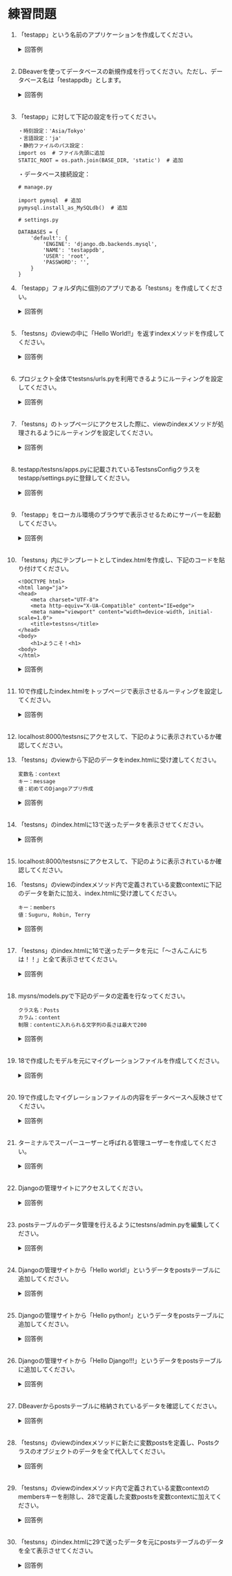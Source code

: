 # 練習問題

1. 「testapp」という名前のアプリケーションを作成してください。

	<details><summary>回答例</summary><div>
		
	```
	python3 -m django startproject testapp
	```
		
	</div></details>
	

	<br>


2. DBeaverを使ってデータベースの新規作成を行ってください。ただし、データベース名は「testappdb」とします。

	<details><summary>回答例</summary><div>
    	
	![testappdbの作成](https://user-images.githubusercontent.com/75789463/172562320-1226b5be-fd56-494a-8e3e-e5e145062534.gif)
	
	</div></details>
	
	<br>

3. 「testapp」に対して下記の設定を行ってください。
    
    ```
    ・時刻設定：'Asia/Tokyo'
    ・言語設定：'ja'
    ・静的ファイルのパス設定：
    import os  # ファイル先頭に追加
    STATIC_ROOT = os.path.join(BASE_DIR, 'static')  # 追加
    ```

    ・データベース接続設定：

    ```python:
    # manage.py

    import pymsql  # 追加
    pymysql.install_as_MySQLdb()  # 追加
    ```

    ```python:
    # settings.py

    DATABASES = {
        'default': {
            'ENGINE': 'django.db.backends.mysql',
            'NAME': 'testappdb',
            'USER': 'root',
            'PASSWORD': '',
        }
    }
    ```

4. 「testapp」フォルダ内に個別のアプリである「testsns」を作成してください。

	<details><summary>回答例</summary><div>

    ```
    python3 manage.py startapp testsns
    ```

	</div></details>
	
	<br>

5. 「testsns」のviewの中に「Hello World!!」を返すindexメソッドを作成してください。

	<details><summary>回答例</summary><div>

    ```python:
    # testsns/views.py

    from django.shortcuts import render
    from django.http import HttpResponse

    def index(request):
        return HttpResponse("Hello World!!")
    ```

	</div></details>
	
	<br>

6. プロジェクト全体でtestsns/urls.pyを利用できるようにルーティングを設定してください。

	<details><summary>回答例</summary><div>

    ```python:
    # testapp/urls.py

    from django.contrib import admin
    from django.urls import path, include

    urlpatterns = [
        path("testsns/", include("testsns.urls")),
        path("admin/", admin.site.urls),
    ]
    ```

	</div></details>
	
	<br>

7. 「testsns」のトップページにアクセスした際に、viewのindexメソッドが処理されるようにルーティングを設定してください。

	<details><summary>回答例</summary><div>

    ```python:
    # testsns/urls.py

    from django.urls import path
    from . import views

    urlpatterns = [
        path("", views.index, name="index"),
    ]
    ```

	</div></details>
	
	<br>

8. testapp/testsns/apps.pyに記載されているTestsnsConfigクラスをtestapp/settings.pyに登録してください。

	<details><summary>回答例</summary><div>

    ```python:
    # 省略

    INSTALLED_APPS = [
        "testsns.apps.TestsnsConfig",  # 追加
        "django.contrib.admin",
        "django.contrib.auth",
        "django.contrib.contenttypes",
        "django.contrib.sessions",
        "django.contrib.messages",
        "django.contrib.staticfiles",
    ]
    ```

	</div></details>
	
	<br>

9. 「testapp」をローカル環境のブラウザで表示させるためにサーバーを起動してください。

	<details><summary>回答例</summary><div>
		
	```
	python3 manage.py runserver
	```
		
	</div></details>
	
	<br>

10. 「testsns」内にテンプレートとしてindex.htmlを作成し、下記のコードを貼り付けてください。

    ```html:
    <!DOCTYPE html>
    <html lang="ja">
    <head>
        <meta charset="UTF-8">
        <meta http-equiv="X-UA-Compatible" content="IE=edge">
        <meta name="viewport" content="width=device-width, initial-scale=1.0">
        <title>testsns</title>
    </head>
    <body>
        <h1>ようこそ！<h1>
    <body>
    </html>
    ```

	<details><summary>回答例</summary><div>
		
	```html:
	<!-- testapp/testsns/templates/testsns/index.html -->

    <!DOCTYPE html>
    <html lang="ja">
    <head>
        <meta charset="UTF-8">
        <meta http-equiv="X-UA-Compatible" content="IE=edge">
        <meta name="viewport" content="width=device-width, initial-scale=1.0">
        <title>testsns</title>
    </head>
    <body>
        <h1>Hello Django！<h1>
    <body>
    </html>
	```
		
	</div></details>
	
	<br>

11. 10で作成したindex.htmlをトップページで表示させるルーティングを設定してください。

	<details><summary>回答例</summary><div>
		
    ```python:
    # testsns/views.py

    from django.shortcuts import render
    from django.http import HttpResponse

    def index(request):
        # return HttpResponse("Hello World!!")
        return render(request,"testsns/index.html")
    ```
		
	</div></details>
	
	<br>

12. localhost:8000/testsnsにアクセスして、下記のように表示されているか確認してください。


13. 「testsns」のviewから下記のデータをindex.htmlに受け渡してください。

    ```
    変数名：context
    キー：message
    値：初めてのDjangoアプリ作成
    ```

	<details><summary>回答例</summary><div>
		
    ```python:
    # testsns/views.py

    from django.shortcuts import render
    from django.http import HttpResponse

    def index(request):
        context = {"message": "初めてのDjangoアプリ作成"}
        return render(request,"testsns/index.html", context)
    ```
		
	</div></details>
	
	<br>

14. 「testsns」のindex.htmlに13で送ったデータを表示させてください。

	<details><summary>回答例</summary><div>
		
	```html:
	<!-- testapp/testsns/templates/testsns/index.html -->

    <!DOCTYPE html>
    <html lang="ja">
    <head>
        <meta charset="UTF-8">
        <meta http-equiv="X-UA-Compatible" content="IE=edge">
        <meta name="viewport" content="width=device-width, initial-scale=1.0">
        <title>testsns</title>
    </head>
    <body>
        <h1>Hello Django！<h1>
        <div>{{ message }}</div>
    <body>
    </html>
	```
		
	</div></details>
	
	<br>

15. localhost:8000/testsnsにアクセスして、下記のように表示されているか確認してください。


16. 「testsns」のviewのindexメソッド内で定義されている変数contextに下記のデータを新たに加え、index.htmlに受け渡してください。

    ```
    キー：members
    値：Suguru, Robin, Terry
    ```

	<details><summary>回答例</summary><div>
		
    ```python:
    # testsns/views.py

    from django.shortcuts import render
    from django.http import HttpResponse

    def index(request):
        context = {
            "message": "初めてのDjangoアプリ作成"
            "members": ["Suguru", "Robin", "Terry"]
        }
        return render(request,"testsns/index.html", context)
    ```
		
	</div></details>
	
	<br>

17. 「testsns」のindex.htmlに16で送ったデータを元に「〜さんこんにちは！！」と全て表示させてください。

	<details><summary>回答例</summary><div>
		
	```html:
	<!-- testapp/testsns/templates/testsns/index.html -->

    <!DOCTYPE html>
    <html lang="ja">
    <head>
        <meta charset="UTF-8">
        <meta http-equiv="X-UA-Compatible" content="IE=edge">
        <meta name="viewport" content="width=device-width, initial-scale=1.0">
        <title>testsns</title>
    </head>
    <body>
        <h1>Hello Django！<h1>
        <div>{{ message }}</div>
        <div>
            {% for member in members %}
            <p>{{ member }}さんこんにちは！！</p>
            {% endfor %}
        </div>
    <body>
    </html>
	```
		
	</div></details>
	
	<br>

18. mysns/models.pyで下記のデータの定義を行なってください。

    ```
    クラス名：Posts
    カラム：content
    制限：contentに入れられる文字列の長さは最大で200
    ```

    <details><summary>回答例</summary><div>
		
    ```python:
    from django.db import models

    class Posts(models.Model):
        content = models.CharField(max_length=200)

        def __str__(self):
            return self.content
    ```
		
	</div></details>
	
	<br>

19. 18で作成したモデルを元にマイグレーションファイルを作成してください。

    <details><summary>回答例</summary><div>
		
    ```terminal:
    python3 manage.py makemigrations testsns
    ```
		
	</div></details>
	
	<br>

20. 19で作成したマイグレーションファイルの内容をデータベースへ反映させてください。

    <details><summary>回答例</summary><div>
		
    ```terminal:
    python3 manage.py migrate
    ```
		
	</div></details>
	
	<br>

21. ターミナルでスーパーユーザーと呼ばれる管理ユーザーを作成してください。

    <details><summary>回答例</summary><div>
		
    ```terminal:
    python3 manage.py createsuperuser

    ユーザー名：任意のユーザー名
    メールアドレス：任意のメールアドレス
    Password：任意のパスワード
    ```
		
	</div></details>
	
	<br>

22. Djangoの管理サイトにアクセスしてください。

    <details><summary>回答例</summary><div>
		
    ```
    localhost:8000/admin
    ```
		
	</div></details>
	
	<br>

23. postsテーブルのデータ管理を行えるようにtestsns/admin.pyを編集してください。

    <details><summary>回答例</summary><div>
		
    ```python:
    from django.contrib import admin
    from .models import Posts

    admin.site.register(Posts)
    ```
		
	</div></details>
	
	<br>

24. Djangoの管理サイトから「Hello world!」というデータをpostsテーブルに追加してください。

    <details><summary>回答例</summary><div>
		
    ![postsの追加1](https://user-images.githubusercontent.com/75789463/172581176-f72090c3-cff9-44f4-bc48-cfebca42b521.gif)
		
	</div></details>
	
	<br>

25. Djangoの管理サイトから「Hello python!」というデータをpostsテーブルに追加してください。

    <details><summary>回答例</summary><div>
		
    ![postsの追加2](https://user-images.githubusercontent.com/75789463/172584628-f492a5f9-2754-4f66-a1af-66cd47e64db9.gif)
		
	</div></details>
	
	<br>

26. Djangoの管理サイトから「Hello Django!!!」というデータをpostsテーブルに追加してください。

    <details><summary>回答例</summary><div>
		
    ![postsの追加3](https://user-images.githubusercontent.com/75789463/172584727-9e66fe4b-8c2b-45be-a6ac-44798d3bf5ca.gif)
		
	</div></details>
	
	<br>

27. DBeaverからpostsテーブルに格納されているデータを確認してください。

    <details><summary>回答例</summary><div>
		
    ![postsの全てのデータ確認](https://user-images.githubusercontent.com/75789463/172585603-09acdb38-b146-41ca-8010-89b3f456cd52.gif)
		
	</div></details>
	
	<br>

28. 「testsns」のviewのindexメソッドに新たに変数postsを定義し、Postsクラスのオブジェクトのデータを全て代入してください。

    <details><summary>回答例</summary><div>
		
    ```python:
    # testsns/views.py

    from django.shortcuts import render
    from django.http import HttpResponse
    from .models import Posts  # 追加

    def index(request):
        posts = Posts.objects.all()  # 追加
        context = {"message": "初めてのDjangoアプリ作成"}
        members = ["Suguru", "Robin", "Terry"]
        return render(request,"testsns/index.html", context)
    ```
    	
	</div></details>
	
	<br>

29. 「testsns」のviewのindexメソッド内で定義されている変数contextのmembersキーを削除し、28で定義した変数postsを変数contextに加えてください。

    <details><summary>回答例</summary><div>
		
    ```python:
    # testsns/views.py

    from django.shortcuts import render
    from django.http import HttpResponse
    from .models import Posts

    def index(request):
        posts = Posts.objects.all()
        context = {
            "message": "初めてのDjangoアプリ作成",
            "posts": posts,
        }
        return render(request,"testsns/index.html", context)
    ```
    	
	</div></details>
	
	<br>

30. 「testsns」のindex.htmlに29で送ったデータを元にpostsテーブルのデータを全て表示させてください。

    <details><summary>回答例</summary><div>
		
	```html:
	<!-- testapp/testsns/templates/testsns/index.html -->

    <!DOCTYPE html>
    <html lang="ja">
    <head>
        <meta charset="UTF-8">
        <meta http-equiv="X-UA-Compatible" content="IE=edge">
        <meta name="viewport" content="width=device-width, initial-scale=1.0">
        <title>testsns</title>
    </head>
    <body>
        <h1>Hello Django！<h1>
        <div>{{ message }}</div>
        <div>
            {% for post in posts %}
            <p>{{ post }}</p>
            {% endfor %}
        </div>
    <body>
    </html>
	```
    	
	</div></details>
	
	<br>

